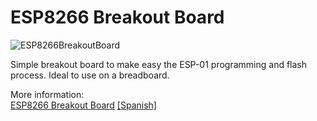 # ESP8266 Breakout Board

![ESP8266BreakoutBoard](https://i2.wp.com/palmacas.com/wp-content/uploads/post8_4.jpg?w=2400&ssl=1)

Simple breakout board to make easy the ESP-01 programming and flash process. Ideal to use on a breadboard.

More information:  
[ESP8266 Breakout Board](http://palmacas.com/esp8266-breakout-board_en/) [[Spanish]](http://palmacas.com/esp8266-breakout-board/)
